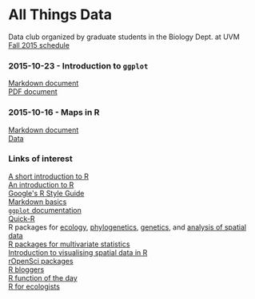 # All Things Data  
Data club organized by graduate students in the Biology Dept. at UVM  
[Fall 2015 schedule](https://github.com/flopezo/atd/blob/master/atd_schedule_2015.pdf)

### 2015-10-23 - Introduction to `ggplot`  
[Markdown document](https://raw.githubusercontent.com/flopezo/atd/master/intro_to_ggplot.Rmd)  
[PDF document](https://github.com/flopezo/atd/raw/master/intro_to_ggplot.pdf)  

### 2015-10-16 - Maps in R
[Markdown document](https://raw.githubusercontent.com/adnguyen/adnguyen.github.io/master/assets/Yai_map_precip.Rmd)  
[Data](https://raw.githubusercontent.com/adnguyen/adnguyen.github.io/master/assets/Coordinates_Sites.csv)

### Links of interest
[A short introduction to R](https://cran.r-project.org/doc/contrib/Torfs+Brauer-Short-R-Intro.pdf)  
[An introduction to R](https://cran.r-project.org/doc/manuals/R-intro.html)  
[Google's R Style Guide](https://google-styleguide.googlecode.com/svn/trunk/Rguide.xml)  
[Markdown basics](http://rmarkdown.rstudio.com/authoring_basics.html)  
[`ggplot` documentation](http://docs.ggplot2.org/current/)  
[Quick-R](http://www.statmethods.net/)  
R packages for [ecology](https://cran.r-project.org/web/views/Environmetrics.html), [phylogenetics](https://cran.r-project.org/web/views/Phylogenetics.html), [genetics](https://cran.r-project.org/web/views/Genetics.html), and [analysis of spatial data](https://cran.r-project.org/web/views/Spatial.html)  
[R packages for multivariate statistics](https://cran.r-project.org/web/views/Multivariate.html)  
[Introduction to visualising spatial data in R](https://cran.r-project.org/doc/contrib/intro-spatial-rl.pdf)  
[rOpenSci packages](https://ropensci.org/packages/)  
[R bloggers](http://www.r-bloggers.com/)  
[R function of the day](http://rfunction.com/)  
[R for ecologists](http://ecology.msu.montana.edu/labdsv/R/labs/R_ecology.html)  

